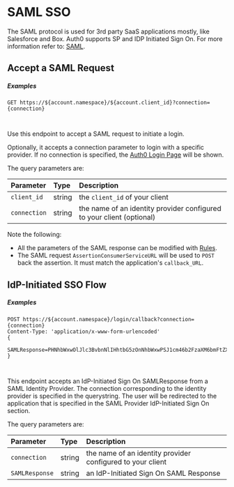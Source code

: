 # SAML SSO

The SAML protocol is used for 3rd party SaaS applications mostly, like Salesforce and Box. Auth0 supports SP and IDP Initiated Sign On. For more information refer to: [SAML](/protocols/saml).

## Accept a SAML Request

<h5 class="code-snippet-title">Examples</h5>

```http
GET https://${account.namespace}/${account.client_id}?connection={connection}
```

```shell
```

```javascript
```

Use this endpoint to accept a SAML request to initiate a login.

Optionally, it accepts a connection parameter to login with a specific provider. If no connection is specified, the [Auth0 Login Page](/login_page) will be shown.

The query parameters are:

| Parameter        | Type       | Description |
|:-----------------|:-----------|:------------|
| `client_id`      | string     | the `client_id` of your client |
| `connection`     | string     | the name of an identity provider configured to your client (optional) |

Note the following:
- All the parameters of the SAML response can be modified with [Rules](/rules).
- The SAML request `AssertionConsumerServiceURL` will be used to `POST` back the assertion. It must match the application's `callback_URL`.


## IdP-Initiated SSO Flow

<h5 class="code-snippet-title">Examples</h5>

```http
POST https://${account.namespace}/login/callback?connection={connection}
Content-Type: 'application/x-www-form-urlencoded'
{
  SAMLResponse=PHNhbWxwOlJlc3BvbnNlIHhtbG5zOnNhbWxwPSJ1cm46b2FzaXM6bmFtZXM6dGM...
}
```

```shell

```

```javascript

```

This endpoint accepts an IdP-Initiated Sign On SAMLResponse from a SAML Identity Provider. The connection corresponding to the identity provider is specified in the querystring. The user will be redirected to the application that is specified in the SAML Provider IdP-Initiated Sign On section.

The query parameters are:

| Parameter        | Type       | Description |
|:-----------------|:-----------|:------------|
| `connection`     | string     | the name of an identity provider configured to your client |
| `SAMLResponse`   | string     | an IdP-Initiated Sign On SAML Response |
